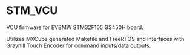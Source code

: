 # STM_VCU

VCU firmware for EVBMW STM32F105 GS450H board.

Utilizes MXCube generated Makefile and FreeRTOS and interfaces with Grayhill Touch Encoder for command inputs/data outputs. 
